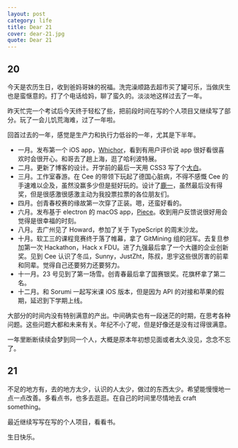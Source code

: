 ```yaml
---
layout: post
category: life
title: Dear 21
cover: dear-21.jpg
quote: Dear 21
---
```


## 20

今天是农历生日，收到爸妈哥妹的祝福。洗完澡顺路去超市买了罐可乐，当做庆生也是蛮惬意的。打了个电话给妈，聊了蛮久的。淡淡地这样过去了一年。

昨天忙完一个考试后今天终于轻松了些，把前段时间在写的个人项目又继续写了部分。玩了一会儿饥荒海难，过了一年啦。

<!-- more -->

回首过去的一年，感觉是生产力和执行力低谷的一年，尤其是下半年。

- 一月。发布第一个 iOS app，[Whichor](http://whichor.bus1996.me)，看到有用户评价说 app 很好看很喜欢时会很开心。和哥去了趟上海，逛了哈利波特展。
- 二月。更新了博客的设计。开学前的最后一天用 CSS3 写了个[大白](http://baymax.bus1996.me)。
- 三月。工作室春游。在 Cee 的带领下玩起了德国心脏病，不得不感慨 Cee 的手速难以企及，虽然没赢多少但是挺好玩的。设计了[鹿一](http://bus1996.me/looyii.html)，虽然最后没有得奖，但是很感激很感激主动为我投票拉票的各位朋友们。
- 四月。创青春校赛的缘故第一次穿了正装。嗯，还蛮好看的。
- 六月。发布基于 electron 的 macOS app，[Piece](http://piece.bus1996.me)。收到用户反馈说很好用会觉得是很幸福的时刻。
- 八月。去广州见了 Howard，参加了关于 TypeScript 的周末沙龙。
- 十月。软工三的课程竞赛终于落了帷幕，拿了 GitMining 组的冠军。去复旦参加第一次 Hackathon，Hack x FDU。进了九强最后拿了一个大疆的企业创新奖。见到 Cee 认识了冬瓜，Sunny，JustZht，陈叔，思宇这些很厉害的前辈和同辈。觉得自己还要努力还要努力。
- 十一月。23 号见到了第一场雪。创青春最后拿了国赛银奖。花旗杯拿了第二名。
- 十二月。和 Sorumi 一起写米课 iOS 版本，但是因为 API 的对接和苹果的假期，延迟到下学期上线。

大部分的时间内没有特别满意的产出。中间确实也有一段迷茫的时期，在思考各种问题。这些问题大都和未来有关。年纪不小了呢，但是好像还是没有过得很满意。

一年里断断续续会梦到同一个人，大概是原本年初想见面或者太久没见，念念不忘了。

## 21

不足的地方有，去的地方太少，认识的人太少，做过的东西太少。希望能慢慢地一点一点改善。多看点书，也多去逛逛。在自己的时间里尽情地去 craft something。

最近继续写写在写的个人项目，看看书。

生日快乐。
